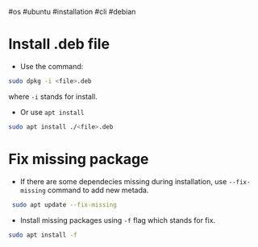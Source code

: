 #os #ubuntu #installation  #cli #debian

# Install .deb file
- Use the command:
```bash
sudo dpkg -i <file>.deb
```
where `-i` stands for install.
- Or use `apt install`
```bash
sudo apt install ./<file>.deb
```
# Fix missing package
- If there are some dependecies missing during installation,  use `--fix-missing` command to add new metada.
```bash
 sudo apt update --fix-missing
```
-  Install missing packages using `-f` flag which stands for fix.
```bash
sudo apt install -f
```